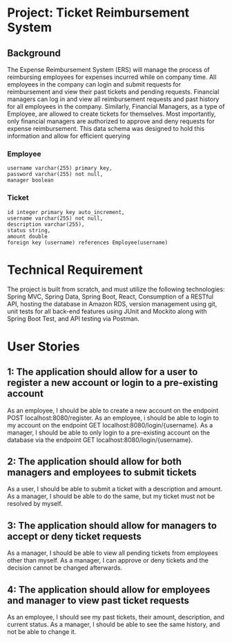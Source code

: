 # Project: Ticket Reimbursement System

## Background 

The Expense Reimbursement System (ERS) will manage the process of reimbursing employees for expenses incurred while on company time. All employees in the company can login and submit requests for 
reimbursement and view their past tickets and pending requests. Financial managers can log in and view all reimbursement requests and past history for all employees in the company. Similarly, Financial
Managers, as a type of  Employee, are allowed to create tickets for themselves. Most importantly, only financial managers are authorized to approve and deny requests for expense reimbursement.
This data schema was designed to hold this information and allow for efficient querying

### Employee
```
username varchar(255) primary key,
password varchar(255) not null,
manager boolean
```

### Ticket
```
id integer primary key auto_increment,
username varchar(255) not null,
description varchar(255),
status string,
amount double
foreign key (username) references Employee(username)
```

# Technical Requirement

The project is built from scratch, and must utilize the following technologies: Spring MVC, Spring Data, Spring Boot, React, Consumption of a RESTful API, hosting the database in Amazon RDS, version management using git, unit tests for
all back-end features using JUnit and Mockito along with Spring Boot Test, and API testing via Postman.

# User Stories

## 1: The application should allow for a user to register a new account or login to a pre-existing account

As an employee, I should be able to create a new account on the endpoint POST localhost:8080/register. 
As an employee, i should be able to login to my account on the endpoint GET localhost:8080/login/{username}.
As a manager, I should be able to only login to a pre-existing account on the database via the endpoint GET localhost:8080/login/{username}.

## 2: The application should allow for both managers and employees to submit tickets

As a user, I should be able to submit a ticket with a description and amount. 
As a manager, I should be able to do the same, but my ticket must not be resolved by myself.

## 3: The application should allow for managers to accept or deny ticket requests

As a manager, I should be able to view all pending tickets from employees other than myself.
As a manager, I can approve or deny tickets and the decision cannot be changed afterwards.

## 4: The application should allow for employees and manager to view past ticket requests

As an employee, I should see my past tickets, their amount, description, and current status.
As a manager, I should be able to see the same history, and not be able to change it.
